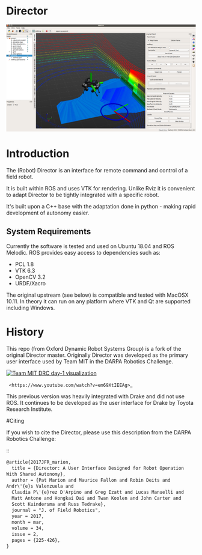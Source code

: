 # Director

![director](director_pic.png)

# Introduction

The (Robot) Director is an interface for remote command and control of a field robot.

It is built within ROS and uses VTK for rendering. Unlike Rviz it is convenient to
adapt Director to be tightly integrated with a specific robot.

It's built upon a C++ base with the adaptation done in python - making rapid development
of autonomy easier.


System Requirements
-------------------

Currently the software is tested and used on Ubuntu 18.04 and ROS Melodic. ROS provides easy access to dependencies such as:

* PCL 1.8
* VTK 6.3
* OpenCV 3.2
* URDF/Xacro

The original upstream (see below) is compatible and tested with MacOSX 10.11. In theory it can run on any platform where VTK and Qt are supported including Windows.

# History

This repo (from Oxford Dynamic Robot Systems Group) is a fork of the original Director master. Originally Director was developed as the primary user interface used by Team MIT in the DARPA Robotics Challenge.

[![Team MIT DRC day-1 visualization](https://img.youtube.com/vi/em69XtIEEAg/0.jpg)](https://www.youtube.com/watch?v=em69XtIEEAg)

` <https://www.youtube.com/watch?v=em69XtIEEAg>`_

This previous version was heavily integrated with Drake and did not use ROS. It continues to be developed as the user interface for Drake by Toyota Research Institute.

#Citing

If you wish to cite the Director, please use this description from the DARPA Robotics Challenge:

::

    @article{2017JFR_marion,
      title = {Director: A User Interface Designed for Robot Operation With Shared Autonomy},
      author = {Pat Marion and Maurice Fallon and Robin Deits and Andr\'{e}s Valenzuela and
      Claudia P\'{e}rez D'Arpino and Greg Izatt and Lucas Manuelli and
      Matt Antone and Hongkai Dai and Twan Koolen and John Carter and
      Scott Kuindersma and Russ Tedrake},
      journal = "J. of Field Robotics",
      year = 2017,
      month = mar,
      volume = 34,
      issue = 2,
      pages = {225-426},
    }